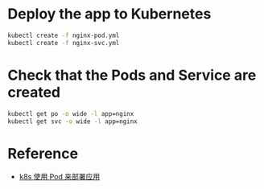 # Deploy the app to Kubernetes

```bash
kubectl create -f nginx-pod.yml
kubectl create -f nginx-svc.yml
```

# Check that the Pods and Service are created

```bash
kubectl get po -o wide -l app=nginx
kubectl get svc -o wide -l app=nginx
```

# Reference
- [k8s 使用 Pod 来部署应用](https://github.com/lqshow/notes/issues/38)

